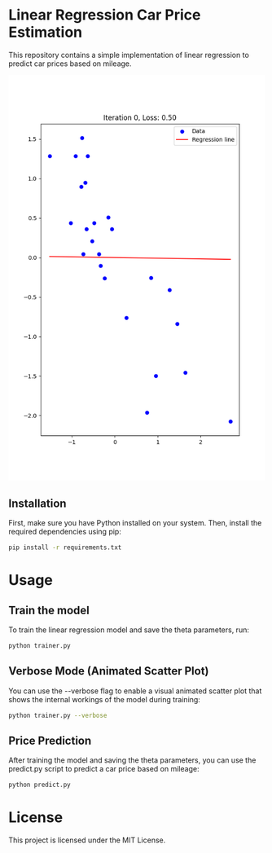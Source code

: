 # Linear Regression Car Price Estimation

This repository contains a simple implementation of linear regression to predict car prices based on mileage.

![Regression frames](./animation.gif)

## Installation

First, make sure you have Python installed on your system. Then, install the required dependencies using pip:

```bash
pip install -r requirements.txt

``` 

# Usage

## Train the model

To train the linear regression model and save the theta parameters, run:

``` sh
python trainer.py
```

## Verbose Mode (Animated Scatter Plot)

You can use the --verbose flag to enable a visual animated scatter plot that shows the internal workings of the model during training:

``` sh
python trainer.py --verbose
```

## Price Prediction

After training the model and saving the theta parameters, you can use the predict.py script to predict a car price based on mileage:

``` sh
python predict.py
```

# License

This project is licensed under the MIT License.
